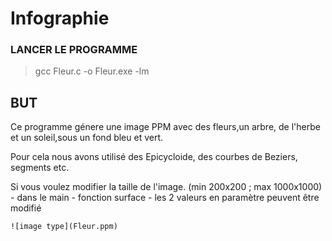 # Infographie

### LANCER LE PROGRAMME 

> gcc Fleur.c -o Fleur.exe -lm 

## BUT

Ce programme génere une image PPM avec des fleurs,un arbre, de l'herbe et un soleil,sous un fond bleu et vert.

Pour cela nous avons utilisé des Epicycloide, des courbes de Beziers, segments etc.

Si vous voulez modifier la taille de l'image.  (min 200x200 ; max 1000x1000)
  	- dans le main
    - fonction surface 
    - les 2 valeurs en paramètre peuvent être modifié
    
   
	![image type](Fleur.ppm)

